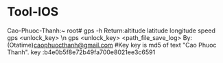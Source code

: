 # Tool-IOS
Cao-Phuoc-Thanh:~ root# gps -h
	Return:altitude latitude longitude speed
	gps <unlock_key> \n
	gps <unlock_key> <path_file_save_log> 
	By:(Otatime)caophuocthanh@gmail.com
#Key
key is md5 of text "Cao Phuoc Thanh".
key :b4e0b5f8e72b49fa700e8021ee3c6591

